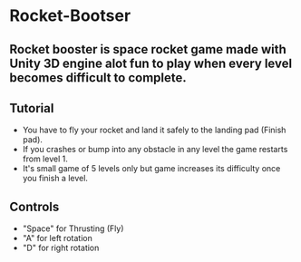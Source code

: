 <h1>Rocket-Bootser</h1>
<h2>Rocket booster is space rocket game made with Unity 3D engine alot fun to play when every level becomes difficult to complete.</h2>
<h2>Tutorial</h2>
<ul>
<li>You have to fly your rocket and land it safely to the landing pad (Finish pad).</li>
<li>If you crashes or bump into any obstacle in any level the game restarts from level 1.</li>
<li>It's small game of 5 levels only but game increases its difficulty once you finish a level.</li>
</ul>
<h2> Controls</h2>
<ul>
<li>"Space" for Thrusting (Fly)</li>
<li>"A" for left rotation</li>
<li>"D" for right rotation</li></ul>
